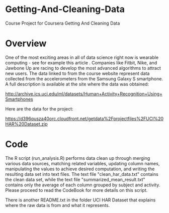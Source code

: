# Getting-And-Cleaning-Data
Course Project for Coursera Getting And Cleaning Data

Overview
========
One of the most exciting areas in all of data science right now is wearable computing - see for example this article . Companies like Fitbit, Nike, and Jawbone Up are racing to develop the most advanced algorithms to attract new users. The data linked to from the course website represent data collected from the accelerometers from the Samsung Galaxy S smartphone. A full description is available at the site where the data was obtained: 

http://archive.ics.uci.edu/ml/datasets/Human+Activity+Recognition+Using+Smartphones 

Here are the data for the project: 

https://d396qusza40orc.cloudfront.net/getdata%2Fprojectfiles%2FUCI%20HAR%20Dataset.zip 

Code
====
The R script (run_analysis.R) performs data clean up through merging various data sources, matching related variables, updating column names, manipulating the values to achieve desired computation, and writing the resulting data set into text files. The text file "clean_har_data.txt" contains the clean data set, while the text file "summarized_mean_result.txt" contains only the average of each column grouped by subject and activity. Please proceed to read the CodeBook for more details on this script.

There is another README.txt in the folder UCI HAR Dataset that explains where the raw data is from and what it represents.
